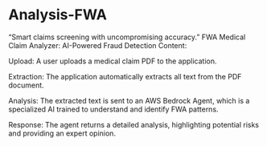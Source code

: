 # Analysis-FWA
“Smart claims screening with uncompromising accuracy.”
FWA Medical Claim Analyzer: AI-Powered Fraud Detection
Content:

Upload: A user uploads a medical claim PDF to the application.

Extraction: The application automatically extracts all text from the PDF document.

Analysis: The extracted text is sent to an AWS Bedrock Agent, which is a specialized AI trained to understand and identify FWA patterns.

Response: The agent returns a detailed analysis, highlighting potential risks and providing an expert opinion.
